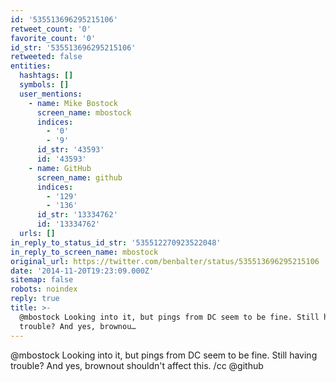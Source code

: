 ```yaml
---
id: '535513696295215106'
retweet_count: '0'
favorite_count: '0'
id_str: '535513696295215106'
retweeted: false
entities:
  hashtags: []
  symbols: []
  user_mentions:
    - name: Mike Bostock
      screen_name: mbostock
      indices:
        - '0'
        - '9'
      id_str: '43593'
      id: '43593'
    - name: GitHub
      screen_name: github
      indices:
        - '129'
        - '136'
      id_str: '13334762'
      id: '13334762'
  urls: []
in_reply_to_status_id_str: '535512270923522048'
in_reply_to_screen_name: mbostock
original_url: https://twitter.com/benbalter/status/535513696295215106
date: '2014-11-20T19:23:09.000Z'
sitemap: false
robots: noindex
reply: true
title: >-
  @mbostock Looking into it, but pings from DC seem to be fine. Still having
  trouble? And yes, brownou…
---
```


@mbostock Looking into it, but pings from DC seem to be fine. Still having trouble? And yes, brownout shouldn't affect this. /cc @github